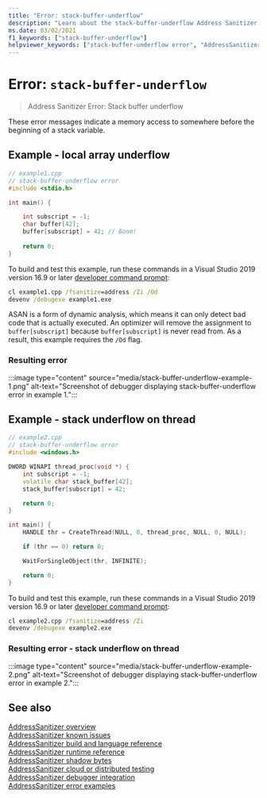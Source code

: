```yaml
---
title: "Error: stack-buffer-underflow"
description: "Learn about the stack-buffer-underflow Address Sanitizer error."
ms.date: 03/02/2021
f1_keywords: ["stack-buffer-underflow"]
helpviewer_keywords: ["stack-buffer-underflow error", "AddressSanitizer error stack-buffer-underflow"]
---
```

# Error: `stack-buffer-underflow`

> Address Sanitizer Error: Stack buffer underflow

These error messages indicate a memory access to somewhere before the beginning of a stack variable.

## Example - local array underflow

```cpp
// example1.cpp
// stack-buffer-underflow error
#include <stdio.h>

int main() {

    int subscript = -1;
    char buffer[42];
    buffer[subscript] = 42; // Boom!
   
    return 0;
}
```

To build and test this example, run these commands in a Visual Studio 2019 version 16.9 or later [developer command prompt](../build/building-on-the-command-line.md#developer_command_prompt_shortcuts):

```cmd
cl example1.cpp /fsanitize=address /Zi /Od
devenv /debugexe example1.exe
```

ASAN is a form of dynamic analysis, which means it can only detect bad code that is actually executed. An optimizer will remove the assignment to `buffer[subscript]` because `buffer[subscript]` is never read from. As a result, this example requires the `/Od` flag.

### Resulting error

:::image type="content" source="media/stack-buffer-underflow-example-1.png" alt-text="Screenshot of debugger displaying stack-buffer-underflow error in example 1.":::

## Example - stack underflow on thread

```cpp
// example2.cpp
// stack-buffer-underflow error
#include <windows.h>

DWORD WINAPI thread_proc(void *) {
    int subscript = -1;
    volatile char stack_buffer[42];
    stack_buffer[subscript] = 42;

    return 0;
}

int main() {
    HANDLE thr = CreateThread(NULL, 0, thread_proc, NULL, 0, NULL);

    if (thr == 0) return 0;

    WaitForSingleObject(thr, INFINITE);

    return 0;
}
```

To build and test this example, run these commands in a Visual Studio 2019 version 16.9 or later [developer command prompt](../build/building-on-the-command-line.md#developer_command_prompt_shortcuts):

```cmd
cl example2.cpp /fsanitize=address /Zi
devenv /debugexe example2.exe
```

### Resulting error  - stack underflow on thread

:::image type="content" source="media/stack-buffer-underflow-example-2.png" alt-text="Screenshot of debugger displaying stack-buffer-underflow error in example 2.":::

## See also

[AddressSanitizer overview](./asan.md)\
[AddressSanitizer known issues](./asan-known-issues.md)\
[AddressSanitizer build and language reference](./asan-building.md)\
[AddressSanitizer runtime reference](./asan-runtime.md)\
[AddressSanitizer shadow bytes](./asan-shadow-bytes.md)\
[AddressSanitizer cloud or distributed testing](./asan-offline-crash-dumps.md)\
[AddressSanitizer debugger integration](./asan-debugger-integration.md)\
[AddressSanitizer error examples](./asan-error-examples.md)

